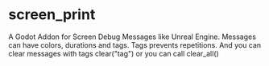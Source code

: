 # screen_print
A Godot Addon for Screen Debug Messages like Unreal Engine. Messages can have colors, durations and tags. Tags prevents repetitions. And you can clear messages with tags clear("tag") or you can call clear_all()
